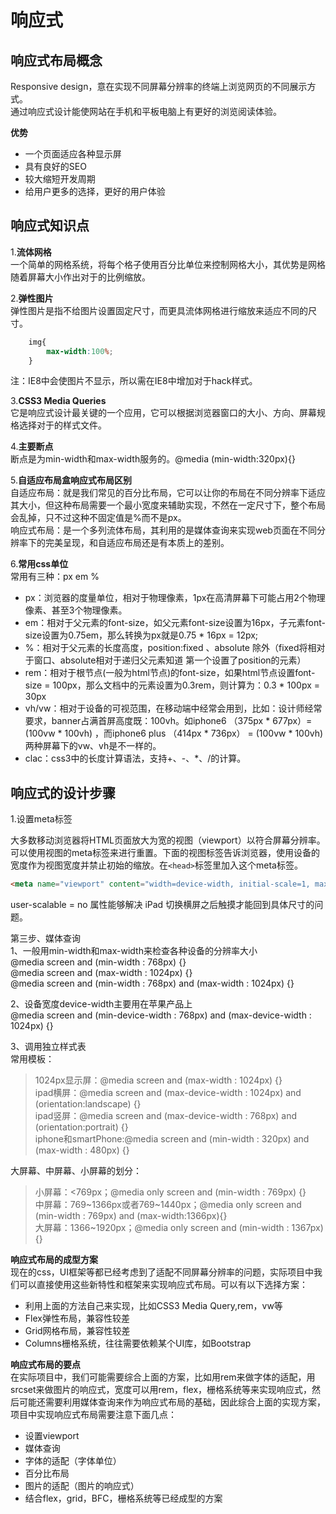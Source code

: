 # 响应式 

## 响应式布局概念  
Responsive design，意在实现不同屏幕分辨率的终端上浏览网页的不同展示方式。  
通过响应式设计能使网站在手机和平板电脑上有更好的浏览阅读体验。  

**优势**  
* 一个页面适应各种显示屏  
* 具有良好的SEO  
* 较大缩短开发周期  
* 给用户更多的选择，更好的用户体验  

## 响应式知识点
1.**流体网格**  
一个简单的网格系统，将每个格子使用百分比单位来控制网格大小，其优势是网格随着屏幕大小作出对于的比例缩放。  

2.**弹性图片**  
弹性图片是指不给图片设置固定尺寸，而更具流体网格进行缩放来适应不同的尺寸。  
```css
    img{
        max-width:100%;
    }
```
注：IE8中会使图片不显示，所以需在IE8中增加对于hack样式。  

3.**CSS3 Media Queries**  
它是响应式设计最关键的一个应用，它可以根据浏览器窗口的大小、方向、屏幕规格选择对于的样式文件。  

4.**主要断点**  
断点是为min-width和max-width服务的。@media (min-width:320px){}

5.**自适应布局盒响应式布局区别**  
自适应布局：就是我们常见的百分比布局，它可以让你的布局在不同分辨率下适应其大小，但这种布局需要一个最小宽度来辅助实现，不然在一定尺寸下，整个布局会乱掉，只不过这种不固定值是%而不是px。  
响应式布局：是一个多列流体布局，其利用的是媒体查询来实现web页面在不同分辨率下的完美呈现，和自适应布局还是有本质上的差别。  

6.**常用css单位**  
常用有三种：px em %  
* px：浏览器的度量单位，相对于物理像素，1px在高清屏幕下可能占用2个物理像素、甚至3个物理像素。  
* em：相对于父元素的font-size，如父元素font-size设置为16px，子元素font-size设置为0.75em，那么转换为px就是0.75 * 16px = 12px;  
* %：相对于父元素的长度高度，position:fixed 、absolute 除外（fixed将相对于窗口、absolute相对于递归父元素知道 第一个设置了position的元素）  
* rem：相对于根节点(一般为html节点)的font-size，如果html节点设置font-size = 100px，那么文档中的元素设置为0.3rem，则计算为：0.3 * 100px = 30px  
* vh/vw：相对于设备的可视范围，在移动端中经常会用到，比如：设计师经常要求，banner占满首屏高度既：100vh。如iphone6 （375px * 677px）= (100vw * 100vh) ，而iphone6 plus （414px * 736px） = (100vw * 100vh) 两种屏幕下的vw、vh是不一样的。  
* clac：css3中的长度计算语法，支持+、-、*、/的计算。  


## 响应式的设计步骤  
1.设置meta标签  

大多数移动浏览器将HTML页面放大为宽的视图（viewport）以符合屏幕分辨率。可以使用视图的meta标签来进行重置。下面的视图标签告诉浏览器，使用设备的宽度作为视图宽度并禁止初始的缩放。在`<head>`标签里加入这个meta标签。
```html
<meta name="viewport" content="width=device-width, initial-scale=1, maximum-scale=1, user-scalable=no">
```
user-scalable = no 属性能够解决 iPad 切换横屏之后触摸才能回到具体尺寸的问题。  


第三步、媒体查询  
1、一般用min-width和max-width来检查各种设备的分辨率大小  
@media screen and (min-width : 768px) {}  
@media screen and (max-width : 1024px) {}  
@media screen and (min-width : 768px)  and (max-width : 1024px) {}  

2、设备宽度device-width主要用在苹果产品上  
@media screen and (min-device-width : 768px)  and (max-device-width : 1024px) {}  

3、调用独立样式表   
常用模板：  
>1024px显示屏：@media screen and (max-width : 1024px) {}  
ipad横屏：@media screen and (max-device-width : 1024px) and (orientation:landscape) {}  
ipad竖屏：@media screen and (max-device-width : 768px) and (orientation:portrait) {}  
iphone和smartPhone:@media screen and (min-width : 320px)  and (max-width : 480px) {}  

大屏幕、中屏幕、小屏幕的划分：  
>小屏幕：<769px；@media only screen and (min-width : 769px) {}  
中屏幕：769~1366px或者769~1440px；@media only screen and (min-width : 769px) and (max-width:1366px){}  
大屏幕：1366~1920px；@media only screen and (min-width : 1367px) {}  


**响应式布局的成型方案**  
现在的css，UI框架等都已经考虑到了适配不同屏幕分辨率的问题，实际项目中我们可以直接使用这些新特性和框架来实现响应式布局。可以有以下选择方案：    
* 利用上面的方法自己来实现，比如CSS3 Media Query,rem，vw等  
* Flex弹性布局，兼容性较差  
* Grid网格布局，兼容性较差  
* Columns栅格系统，往往需要依赖某个UI库，如Bootstrap  

**响应式布局的要点**  
在实际项目中，我们可能需要综合上面的方案，比如用rem来做字体的适配，用srcset来做图片的响应式，宽度可以用rem，flex，栅格系统等来实现响应式，然后可能还需要利用媒体查询来作为响应式布局的基础，因此综合上面的实现方案，项目中实现响应式布局需要注意下面几点：  
* 设置viewport
* 媒体查询
* 字体的适配（字体单位）
* 百分比布局
* 图片的适配（图片的响应式）
* 结合flex，grid，BFC，栅格系统等已经成型的方案












